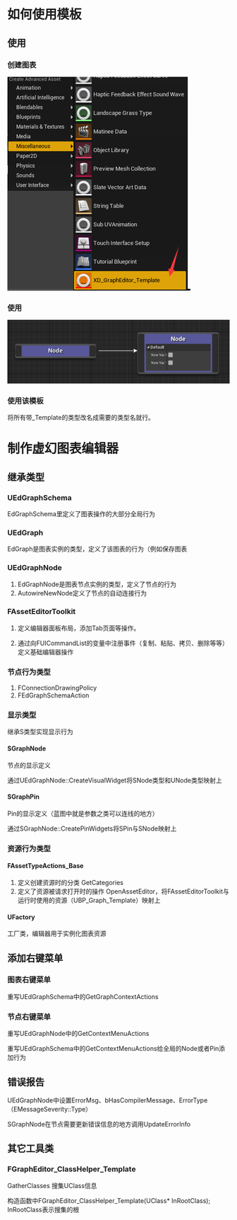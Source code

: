 # 如何使用模板
## 使用
### 创建图表

![创建图表](.\Images\创建图表.png)

### 使用

![节点效果](.\Images\节点效果.png)

### 使用该模板

将所有带_Template的类型改名成需要的类型名就行。

# 制作虚幻图表编辑器

## 继承类型

### UEdGraphSchema

EdGraphSchema里定义了图表操作的大部分全局行为

### UEdGraph

EdGraph是图表实例的类型，定义了该图表的行为（例如保存图表

### UEdGraphNode

1. EdGraphNode是图表节点实例的类型，定义了节点的行为
2. AutowireNewNode定义了节点的自动连接行为

### FAssetEditorToolkit

1. 定义编辑器面板布局，添加Tab页面等操作。

2. 通过向FUICommandList的变量中注册事件（复制、粘贴、拷贝、删除等等）定义基础编辑器操作

### 节点行为类型

1. FConnectionDrawingPolicy
2. FEdGraphSchemaAction

### 显示类型

继承S类型实现显示行为

#### SGraphNode

节点的显示定义

通过UEdGraphNode::CreateVisualWidget将SNode类型和UNode类型映射上

#### SGraphPin

Pin的显示定义（蓝图中就是参数之类可以连线的地方）

通过SGraphNode::CreatePinWidgets将SPin与SNode映射上

### 资源行为类型

#### FAssetTypeActions_Base

1. 定义创建资源时的分类 GetCategories
2. 定义了资源被请求打开时的操作 OpenAssetEditor，将FAssetEditorToolkit与运行时使用的资源（UBP_Graph_Template）映射上

#### UFactory

工厂类，编辑器用于实例化图表资源

## 添加右键菜单

### 图表右键菜单

重写UEdGraphSchema中的GetGraphContextActions

### 节点右键菜单

重写UEdGraphNode中的GetContextMenuActions

重写UEdGraphSchema中的GetContextMenuActions给全局的Node或者Pin添加行为

## 错误报告
UEdGraphNode中设置ErrorMsg、bHasCompilerMessage、ErrorType（EMessageSeverity::Type）

SGraphNode在节点需要更新错误信息的地方调用UpdateErrorInfo

## 其它工具类

### FGraphEditor_ClassHelper_Template

GatherClasses 搜集UClass信息

构造函数中FGraphEditor_ClassHelper_Template(UClass* InRootClass); InRootClass表示搜集的根
